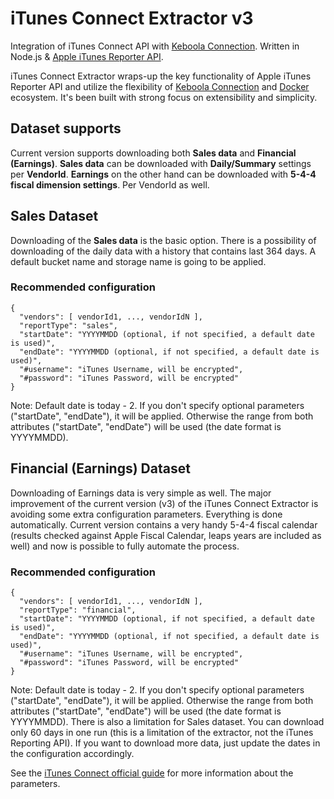 # iTunes Connect Extractor v3

Integration of iTunes Connect API with [Keboola Connection](https://connection.keboola.com/). Written in Node.js & [Apple iTunes Reporter API](https://help.apple.com/itc/contentreporterguide/#/itc0f2481229).

iTunes Connect Extractor wraps-up the key functionality of Apple iTunes Reporter API and utilize the flexibility of [Keboola Connection](https://connection.keboola.com/) and [Docker](https://www.docker.com/) ecosystem. It's been built with strong focus on extensibility and simplicity.

## Dataset supports

Current version supports downloading both **Sales data** and **Financial (Earnings)**. **Sales data** can be downloaded with **Daily/Summary** settings per **VendorId**. **Earnings** on the other hand can be downloaded with **5-4-4 fiscal dimension settings**. Per VendorId as well.

## Sales Dataset

Downloading of the **Sales data** is the basic option. There is a possibility of downloading of the daily data with a history that contains last 364 days. A default bucket name and storage name is going to be applied.

### Recommended configuration

    {
      "vendors": [ vendorId1, ..., vendorIdN ],
      "reportType": "sales",
      "startDate": "YYYYMMDD (optional, if not specified, a default date is used)",
      "endDate": "YYYYMMDD (optional, if not specified, a default date is used)",
      "#username": "iTunes Username, will be encrypted",
      "#password": "iTunes Password, will be encrypted"
    }

Note: Default date is today - 2. If you don't specify optional parameters ("startDate", "endDate"), it will be applied. Otherwise the range from both attributes ("startDate", "endDate") will be used (the date format is YYYYMMDD).

## Financial (Earnings) Dataset

Downloading of Earnings data is very simple as well. The major improvement of the current version (v3) of the iTunes Connect Extractor is avoiding some extra configuration parameters. Everything is done automatically. Current version contains a very handy 5-4-4 fiscal calendar (results checked against Apple Fiscal Calendar, leaps years are included as well) and now is possible to fully automate the process.

### Recommended configuration

    {
      "vendors": [ vendorId1, ..., vendorIdN ],
      "reportType": "financial",
      "startDate": "YYYYMMDD (optional, if not specified, a default date is used)",
      "endDate": "YYYYMMDD (optional, if not specified, a default date is used)",
      "#username": "iTunes Username, will be encrypted",
      "#password": "iTunes Password, will be encrypted"
    }

Note: Default date is today - 2. If you don't specify optional parameters ("startDate", "endDate"), it will be applied. Otherwise the range from both attributes ("startDate", "endDate") will be used (the date format is YYYYMMDD). There is also a limitation for Sales dataset. You can download only 60 days in one run (this is a limitation of the extractor, not the iTunes Reporting API). If you want to download more data, just update the dates in the configuration accordingly. 

See the [iTunes Connect official guide](https://help.apple.com/itc/contentreporterguide/#/itc0f2481229) for more information about the parameters.
